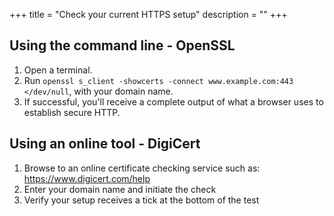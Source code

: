 +++
title = "Check your current HTTPS setup"
description = ""
+++

## Using the command line - OpenSSL

1. Open a terminal.
1. Run `openssl s_client -showcerts -connect www.example.com:443 </dev/null`, with your domain name.
1. If successful, you'll receive a complete output of what a browser uses to establish secure HTTP.

## Using an online tool - DigiCert

1. Browse to an online certificate checking service such as: https://www.digicert.com/help
1. Enter your domain name and initiate the check
1. Verify your setup receives a tick at the bottom of the test
